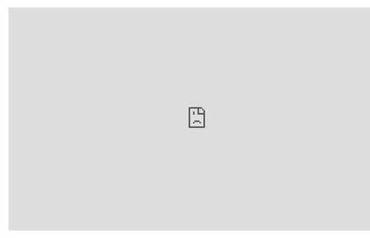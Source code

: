 <iframe style="border: 1px solid rgba(0, 0, 0, 0.1);" width="800" height="450" src="https://embed.figma.com/design/Iv3x2dJ4MVuc8DGhVzGZpe/Untitled?node-id=0-1&m=dev&embed-host=share" allowfullscreen></iframe>
